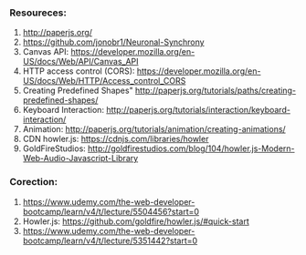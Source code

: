 ### Resoureces:

1. http://paperjs.org/
2. https://github.com/jonobr1/Neuronal-Synchrony
3. Canvas API: https://developer.mozilla.org/en-US/docs/Web/API/Canvas_API
4. HTTP access control (CORS): https://developer.mozilla.org/en-US/docs/Web/HTTP/Access_control_CORS
5. Creating Predefined Shapes" http://paperjs.org/tutorials/paths/creating-predefined-shapes/
6. Keyboard Interaction: http://paperjs.org/tutorials/interaction/keyboard-interaction/
7. Animation: http://paperjs.org/tutorials/animation/creating-animations/
8. CDN howler.js: https://cdnjs.com/libraries/howler
9. GoldFireStudios: http://goldfirestudios.com/blog/104/howler.js-Modern-Web-Audio-Javascript-Library

### Corection:

1. https://www.udemy.com/the-web-developer-bootcamp/learn/v4/t/lecture/5504456?start=0
2. Howler.js: https://github.com/goldfire/howler.js/#quick-start
3. https://www.udemy.com/the-web-developer-bootcamp/learn/v4/t/lecture/5351442?start=0